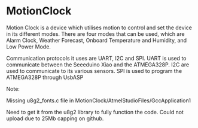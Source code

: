 # MotionClock

Motion Clock is a device which utilises motion to control and set the device in its different modes.
There are four modes that can be used, which are Alarm Clock, Weather Forecast, Onboard Temperature and Humidity, and Low Power Mode.

Communication protocols it uses are UART, I2C and SPI. 
UART is used to communicate between the Seeeduino Xiao and the ATMEGA328P. 
I2C are used to communicate to its various sensors. 
SPI is used to program the ATMEGA328P through UsbASP


Note:

Missing u8g2_fonts.c file in MotionClock/AtmelStudioFiles/GccApplication1

Need to get it from the u8g2 library to fully function the code. Could not upload due to 25Mb capping on github.
